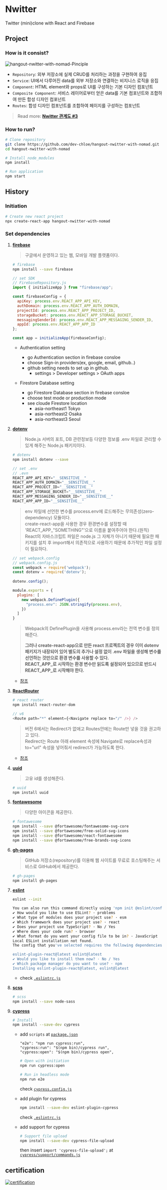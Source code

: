 # Nwitter

Twitter (mini)clone with React and Firebase

## Project

### How is it consist?

![hangout-nwitter-with-nomad-Pinciple](https://user-images.githubusercontent.com/59247977/176869282-091285bf-1caa-4377-bdbf-fb364d728a06.jpg)

- `Repository`: 외부 저장소에 실제 CRUD를 처리하는 과정을 구현하여 응집
- `Service`: UI에서 다루어진 data를 외부 저장소와 연결하는 비지니스 로직을 응집
- `Component`: HTML element와 props로 UI를 구성하는 기본 디자인 컴포넌트
- `Composite Component`:  서비스 레이어로부터 얻은 data를 기본 컴포넌트와 조합하여 만든 합성 디자인 컴포넌트
- `Routes`:  합성 디자인 컴포넌트를 조합하여 페이지를 구성하는 컴포넌트

> Read more: [**Nwitter 관계도 #3**](https://github.com/dev-chloe/hangout-nwitter-with-nomad/issues/3#issue-1291173956)

### How to run?

```bash
# Clone repository
git clone https://github.com/dev-chloe/hangout-nwitter-with-nomad.git
cd hangout-nwitter-with-nomad

# Install node_modules
npm install

# Run application
npm start
```

## History

### Initiation

```bash
# Create new react project
npx create-react-app hangout-nwitter-with-nomad
```

### Set dependencies

1. [**firebase**](https://firebase.google.com/)
    > 구글에서 운영하고 있는 웹, 모바일 개발 플랫폼이다.

    ```bash
    # firebase
    npm install --save firebase
    ```

    ```javascript
    // set SDK 
    // FirebaseRepository.js
    import { initializeApp } from "firebase/app";

    const firebaseConfig = {
      apiKey: process.env.REACT_APP_API_KEY,
      authDomain: process.env.REACT_APP_AUTH_DOMAIN,
      projectId: process.env.REACT_APP_PROJECT_ID,
      storageBucket: process.env.REACT_APP_STORAGE_BUCKET,
      messagingSenderId: process.env.REACT_APP_MESSAGING_SENDER_ID,
      appId: process.env.REACT_APP_APP_ID
    };

    const app = initializeApp(firebaseConfig);
    ```

    - Authentication setting
      - go Authentication section in firebase consloe
      - choose Sign-in providers(ex, google, email, github..)
      - github setting needs to set up in github.
        - settings > Developer settings > OAuth apps

    - Firestore Database setting
      - go Firestore Database section in firebase consloe
      - choose test mode or production mode
      - see cloude Firestore location
        - asia-northeast1 Tokyo
        - asia-northeast2 Osaka
        - asia-northeast3 Seoul

2. [**dotenv**](https://www.npmjs.com/package/dotenv)
    > Node.js 서버의 포트, DB 관련정보등 다양한 정보를 .env 파일로 관리할 수 있게 해주는 Node.js 패키지이다.

    ```bash
    # dotenv
    npm install dotenv --save
    ```

    ```javascript
    // set .env 
    // .evn
    REACT_APP_API_KEY="__SENSITIVE__"
    REACT_APP_AUTH_DOMAIN="__SENSITIVE__"
    REACT_APP_PROJECT_ID="__SENSITIVE__"
    REACT_APP_STORAGE_BUCKET="__SENSITIVE__"
    REACT_APP_MESSAGING_SENDER_ID="__SENSITIVE__"
    REACT_APP_APP_ID="__SENSITIVE__"
    ```

    > env 파일에 선언한 변수를 process.env에 로드해주는 무의존성(zero-dependency) 모듈이다.  
    > create-react-app을 사용한 경우 환경변수를 설정할 때 'REACT_APP_"SOMETHING"'으로 이름을 붙여주어야 한다.(원칙)  
    > React의 자바스크립트 파일은 node.js 그 자체가 아니기 때문에 필요한 패키지를 설치 후 import해서 의존적으로 사용하기 때문에 추가적인 파일 설정이 필요하다.

    ```javascript
    // set webpack.config 
    // webpack.config.js
    const webpack = require('webpack');
    const dotenv = require('dotenv');
      
    dotenv.config();

    module.exports = {
      plugins: [
        new webpack.DefinePlugin({
          "process.env": JSON.stringify(process.env),
        })
      ]
    }
    ```

    > Webpack의 DefinePlugin을 사용해 process.env라는 전역 변수를 정의해준다.  
    >
    > **그러나 create-react-app으로 만든 react 프로젝트의 경우 이미 dotenv 패키지가 내장되어 있어 별도의 추가나 설정 없이 .env 파일을 생성해 변수를 선언하는 것만으로 환경 변수를 사용할 수 있다.**  
    > **REACT_APP_로 시작하는 환경 변수만 읽도록 설정되어 있으므로 반드시 REACT_APP_로 시작해야 한다.**

    - [참조](https://db2dev.tistory.com/entry/React-Webpack%EC%9C%BC%EB%A1%9C-%EA%B5%AC%EC%B6%95%ED%95%9C-React-%ED%94%84%EB%A1%9C%EC%A0%9D%ED%8A%B8%EC%97%90%EC%84%9C-%ED%99%98%EA%B2%BD-%EB%B3%80%EC%88%98env-%EC%82%AC%EC%9A%A9%ED%95%98%EA%B8%B0)

3. [**ReactRouter**](https://reactrouter.com/)

    ```bash
    # react router
    npm install react-router-dom
    ```

    ```javascript
    // v6 
    <Route path="*" element={<Navigate replace to="/" />} />
    ```

    > 버전 6에서는 Redirect가 없애고 Routes안에는 Route만 넣을 것을 권고하고 있다.  
    > Redirect는 Route 아래 element 속성에 Navigate로 replace속성과 to="url" 속성을 넣어줘서 redirect가 가능하도록 한다.

    - [참조](https://gist.github.com/mjackson/b5748add2795ce7448a366ae8f8ae3bb)

4. [**uuid**](https://www.npmjs.com/package/uuid)
    > 고유 id를 생성해준다.

    ```bash
    # uuid
    npm install uuid
    ```

5. [**fontawesome**](https://fontawesome.com/v5/docs/web/use-with/react)
    > 다양한 아이콘을 제공한다.

    ```bash
    # fontawesome
    npm install --save @fortawesome/fontawesome-svg-core
    npm install --save @fortawesome/free-solid-svg-icons
    npm install --save @fortawesome/react-fontawesome
    npm install --save @fortawesome/free-brands-svg-icons
    ```

6. [**gh-pages**](https://www.npmjs.com/package/gh-pages)

    > GitHub 저장소(repository)를 이용해 웹 사이트를 무료로 호스팅해주는 서비스로 GitHub에서 제공한다.

    ```bash
    # gh-pages
    npm install gh-pages
    ```

7. [**eslint**](https://eslint.org/docs/latest/)

    ```bash
    eslint --init

    You can also run this command directly using 'npm init @eslint/config'.
    ✔ How would you like to use ESLint? · problems
    ✔ What type of modules does your project use? · esm
    ✔ Which framework does your project use? · react
    ✔ Does your project use TypeScript? · No / Yes
    ✔ Where does your code run? · browser
    ✔ What format do you want your config file to be in? · JavaScript
    Local ESLint installation not found.
    The config that you've selected requires the following dependencies:

    eslint-plugin-react@latest eslint@latest
    ✔ Would you like to install them now? · No / Yes
    ✔ Which package manager do you want to use? · npm
    Installing eslint-plugin-react@latest, eslint@latest
    ```

    - check [`.eslintrc.js`](./.eslintrc.js)

8. [**scss**](https://sass-lang.com/)

    ```bash
    # scss
    npm install --save node-sass 
    ```

9. [**cypress**](https://docs.cypress.io/guides/getting-started/installing-cypress)

    ```bash
    # Install
    npm install --save-dev cypress
    ```

    - add `scripts` at [`package.json`](package.json#L27-L29)

      ```plaintext
      "e2e": "npm run cypress:run",
      "cypress:run": "$(npm bin)/cypress run",
      "cypress:open": "$(npm bin)/cypress open",
      ```

      ```bash
      # Open with initiation
      npm run cypress:open

      # Run in headless mode
      npm run e2e
      ```

      check [`cypress.config.js`](cypress.config.js)

    - add plugin for cypress

      ```bash
      npm install --save-dev eslint-plugin-cypress
      ```

      check [`.eslintrc.js`](./.eslintrc.js)

    - add support for cypress

      ```bash
      # Support file upload
      npm install --save-dev cypress-file-upload
      ```

      then insert `import 'cypress-file-upload';` at [`cypress/support/commands.js`](cypress/support/commands.js#L1)

## certification

[![certification](certification/certification.png)](https://nomadcoders.co/certs/13aeb294-9d04-4a3c-9eff-a7952f609fc2)
